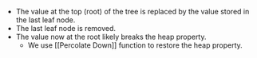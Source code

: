 - The value at the top (root) of the tree is replaced by the value stored in the last leaf node.
- The last leaf node is removed.
- The value now at the root likely breaks the heap property.
	- We use [[Percolate Down]] function to restore the heap property.